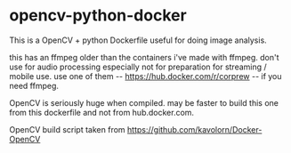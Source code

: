 # opencv-python-docker

This is a OpenCV + python Dockerfile useful for doing image analysis.

this has an ffmpeg older than the containers i've made with ffmpeg. don't use for audio processing especially not for preparation for streaming / mobile use. use one of them -- https://hub.docker.com/r/corprew -- if you need ffmpeg.

OpenCV is seriously huge when compiled. may be faster to build this one from this dockerfile and not from hub.docker.com.

OpenCV build script taken from https://github.com/kavolorn/Docker-OpenCV

